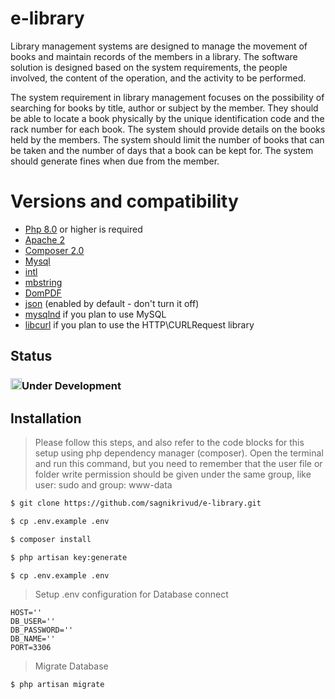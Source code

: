 # e-library
Library management systems are designed to manage the movement of books and maintain records of the members in a library. The software solution is designed based on the system requirements, the people involved, the content of the operation, and the activity to be performed.

The system requirement in library management focuses on the possibility of searching for books by title, author or subject by the member. They should be able to locate a book physically by the unique identification code and the rack number for each book.
The system should provide details on the books held by the members. The system should limit the number of books that can be taken and the number of days that a book can be kept for. The system should generate fines when due from the member.
# Versions and compatibility

- [Php 8.0]() or higher is required
- [Apache 2]()
- [Composer 2.0]()
- [Mysql]()
- [intl](http://php.net/manual/en/intl.requirements.php)
- [mbstring](http://php.net/manual/en/mbstring.installation.php)
- [DomPDF](https://github.com/dompdf/dompdf/releases)
- [json]() (enabled by default - don't turn it off)
- [mysqlnd](http://php.net/manual/en/mysqlnd.install.php) if you plan to use MySQL
- [libcurl](http://php.net/manual/en/curl.requirements.php) if you plan to use the HTTP\CURLRequest library

## Status
### <img src="https://image.similarpng.com/very-thumbnail/2021/06/Hazard-warning-attention-sign-with-exclamation-mark-symbol-on-transparent-background-PNG.png" alt="Note" width="18" title="Please check status">Under Development

## Installation
>Please follow this steps, and also refer to the code blocks for this setup using php dependency  manager (composer).
Open the terminal and run this command, but you need to remember that the user file or folder write permission should be given under the same group, like user: sudo and group: www-data

```sh
$ git clone https://github.com/sagnikrivud/e-library.git
```
```sh
$ cp .env.example .env
```
```sh
$ composer install
```
```sh
$ php artisan key:generate
```
```sh
$ cp .env.example .env
```
> Setup .env configuration for Database connect
```env
HOST=''
DB_USER=''
DB_PASSWORD=''
DB_NAME=''
PORT=3306
```
> Migrate Database
```sh
$ php artisan migrate
```
